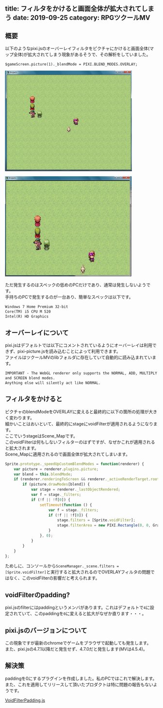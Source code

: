 title: フィルタをかけると画面全体が拡大されてしまう
date: 2019-09-25
category: RPGツクールMV
---

## 概要

以下のようなpixi.jsのオーバーレイフィルタをピクチャにかけると画面全体(マップ全体)が拡大されてしまう現象があるそうで、その解析をしていました。

```
$gameScreen.picture(1)._blendMode = PIXI.BLEND_MODES.OVERLAY;
```

![フィルタかける前](/img/2019-09-25-voidfilter/original.png)

![フィルタかけた後](/img/2019-09-25-voidfilter/expand.png)


ただ発生するのはスペックの低めのPCだけであり、通常は発生しないようです。  
手持ちのPCで発生するのが一台あり、簡単なスペックは以下です。

```
Windows 7 Home Premium 32-bit 
Core(TM) i5 CPU M 520
Intel(R) HD Graphics
```

## オーバーレイについて

pixi.jsはデフォルトでは以下にコメントされているようにオーバーレイは利用できず、pixi-picture.jsを読み込むことによって利用できます。  
ファイルはツクールMVのlibフォルダに存在していて自動的に読み込まれています。

```
IMPORTANT - The WebGL renderer only supports the NORMAL, ADD, MULTIPLY and SCREEN blend modes.
Anything else will silently act like NORMAL.
```


## フィルタをかけると

ピクチャのblendModeをOVERLAYに変えると最終的に以下の箇所の処理が大きく変わります。  
細かいことはおいといて、最終的にstageにvoidFilterが適用されるようになります。  
ここでいうstageはScene_Mapです。  
このvoidFilterは何もしないフィルターのはずですが、なぜかこれが適用されると拡大されます。  
Scene_Mapに適用されるので画面全体が拡大されてしまいます。  


```js
Sprite.prototype._speedUpCustomBlendModes = function(renderer) {
    var picture = renderer.plugins.picture;
    var blend = this.blendMode;
    if (renderer.renderingToScreen && renderer._activeRenderTarget.root) {
        if (picture.drawModes[blend]) {
            var stage = renderer._lastObjectRendered;
            var f = stage._filters;
            if (!f || !f[0]) {
                setTimeout(function () {
                    var f = stage._filters;
                    if (!f || !f[0]) {
                        stage.filters = [Sprite.voidFilter];
                        stage.filterArea = new PIXI.Rectangle(0, 0, Graphics.width, Graphics.height);
                    }
                }, 0);
            }
        }
    }
};
```

ためしに、コンソールから`SceneManager._scene.filters = [Sprite.voidFilter]`と実行すると拡大されるのでOVERLAYフィルタの問題ではなく、このvoidFilterの影響だと考えられます。


## voidFilterのpadding?

pixi.jsのfilterにはpaddingというメンバがあります。これはデフォルトで`4`に設定されていて、このpaddingを`0`に変えると拡大がなぜか直ります・・・。

## pixi.jsのバージョンについて

この現象ですが最新のchromeでゲームをブラウザで起動しても発生します。  
また、pixi.jsの4.7.1以降だと発生せず、4.7.0だと発生します(MVは4.5.4)。  


## 解決策

paddingを0にするプラグインを作成しました。私のPCではこれで解決します。  
また、これを適用してリリースして頂いたプロダクトは特に問題の報告もないようです。

[VoidFilterPadding.js](https://raw.githubusercontent.com/kido0617/rpgmakerMV-plugin/master/VoidFilterPadding/VoidFilterPadding.js)
